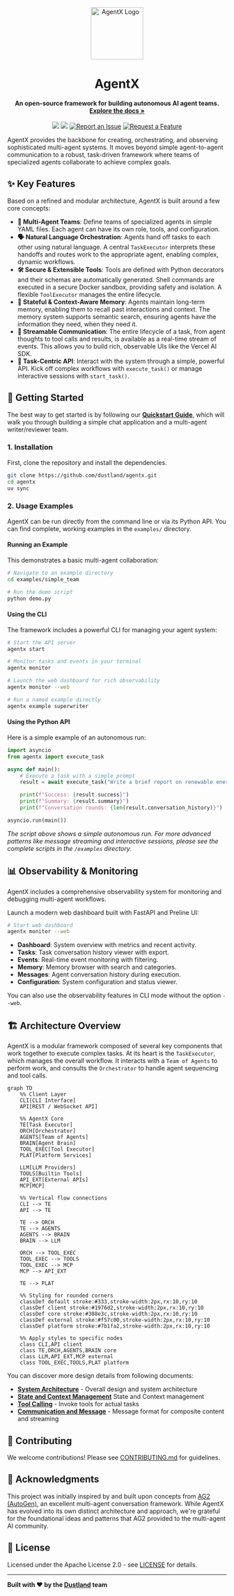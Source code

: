 <div align="center">
  <img src="docs/public/logo.png" alt="AgentX Logo" width="120">
  <h1 align="center">AgentX</h1>
</div>

<p align="center">
  <b>An open-source framework for building autonomous AI agent teams.</b>
  <br />
  <a href="https://dustland.github.io/agentx"><strong>Explore the docs »</strong></a>
  <br />
  <br />
  <a href="https://www.python.org/downloads/"><img src="https://img.shields.io/badge/python-3.11+-blue.svg" /></a>
  <a href="https://opensource.org/licenses/Apache-2.0"><img src="https://img.shields.io/badge/License-Apache%202.0-blue.svg"/></a>
  <a href="https://github.com/dustland/agentx/issues/new?assignees=&labels=bug&template=bug_report.md&title="><img src="https://img.shields.io/badge/Report%20an%20Issue-d73a4a?style=flat-square" alt="Report an Issue"/></a>
  <a href="https://github.com/dustland/agentx/issues/new?assignees=&labels=enhancement&template=feature_request.md&title="><img src="https://img.shields.io/badge/Request%20a%20Feature-0366d6?style=flat-square" alt="Request a Feature"/></a>
</p>

AgentX provides the backbone for creating, orchestrating, and observing sophisticated multi-agent systems. It moves beyond simple agent-to-agent communication to a robust, task-driven framework where teams of specialized agents collaborate to achieve complex goals.

## ✨ Key Features

Based on a refined and modular architecture, AgentX is built around a few core concepts:

- **🤖 Multi-Agent Teams**: Define teams of specialized agents in simple YAML files. Each agent can have its own role, tools, and configuration.
- **🗣️ Natural Language Orchestration**: Agents hand off tasks to each other using natural language. A central `TaskExecutor` interprets these handoffs and routes work to the appropriate agent, enabling complex, dynamic workflows.
- **🛠️ Secure & Extensible Tools**: Tools are defined with Python decorators and their schemas are automatically generated. Shell commands are executed in a secure Docker sandbox, providing safety and isolation. A flexible `ToolExecutor` manages the entire lifecycle.
- **🧠 Stateful & Context-Aware Memory**: Agents maintain long-term memory, enabling them to recall past interactions and context. The memory system supports semantic search, ensuring agents have the information they need, when they need it.
- **📡 Streamable Communication**: The entire lifecycle of a task, from agent thoughts to tool calls and results, is available as a real-time stream of events. This allows you to build rich, observable UIs like the Vercel AI SDK.
- **🎯 Task-Centric API**: Interact with the system through a simple, powerful API. Kick off complex workflows with `execute_task()` or manage interactive sessions with `start_task()`.

## 🚀 Getting Started

The best way to get started is by following our **[Quickstart Guide](./docs/quickstart.md)**, which will walk you through building a simple chat application and a multi-agent writer/reviewer team.

### 1. Installation

First, clone the repository and install the dependencies.

```sh
git clone https://github.com/dustland/agentx.git
cd agentx
uv sync
```

### 2. Usage Examples

AgentX can be run directly from the command line or via its Python API. You can find complete, working examples in the `examples/` directory.

#### Running an Example

This demonstrates a basic multi-agent collaboration:

```bash
# Navigate to an example directory
cd examples/simple_team

# Run the demo script
python demo.py
```

#### Using the CLI

The framework includes a powerful CLI for managing your agent system:

```bash
# Start the API server
agentx start

# Monitor tasks and events in your terminal
agentx monitor

# Launch the web dashboard for rich observability
agentx monitor --web

# Run a named example directly
agentx example superwriter
```

#### Using the Python API

Here is a simple example of an autonomous run:

```python
import asyncio
from agentx import execute_task

async def main():
    # Execute a task with a simple prompt
    result = await execute_task("Write a brief report on renewable energy trends")

    print(f"Success: {result.success}")
    print(f"Summary: {result.summary}")
    print(f"Conversation rounds: {len(result.conversation_history)}")

asyncio.run(main())
```

_The script above shows a simple autonomous run. For more advanced patterns like message streaming and interactive sessions, please see the complete scripts in the `/examples` directory._

## 📊 Observability & Monitoring

AgentX includes a comprehensive observability system for monitoring and debugging multi-agent workflows.

Launch a modern web dashboard built with FastAPI and Preline UI:

```bash
# Start web dashboard
agentx monitor --web
```

- **Dashboard**: System overview with metrics and recent activity.
- **Tasks**: Task conversation history viewer with export.
- **Events**: Real-time event monitoring with filtering.
- **Memory**: Memory browser with search and categories.
- **Messages**: Agent conversation history during execution.
- **Configuration**: System configuration and status viewer.

You can also use the observability features in CLI mode without the option `--web`.

## 🏗️ Architecture Overview

AgentX is a modular framework composed of several key components that work together to execute complex tasks. At its heart is the `TaskExecutor`, which manages the overall workflow. It interacts with a `Team of Agents` to perform work, and consults the `Orchestrator` to handle agent sequencing and tool calls.

```mermaid
graph TD
    %% Client Layer
    CLI[CLI Interface]
    API[REST / WebSocket API]

    %% AgentX Core
    TE[Task Executor]
    ORCH[Orchestrator]
    AGENTS[Team of Agents]
    BRAIN[Agent Brain]
    TOOL_EXEC[Tool Executor]
    PLAT[Platform Services]

    LLM[LLM Providers]
    TOOLS[Builtin Tools]
    API_EXT[External APIs]
    MCP[MCP]

    %% Vertical flow connections
    CLI --> TE
    API --> TE

    TE --> ORCH
    TE --> AGENTS
    AGENTS --> BRAIN
    BRAIN --> LLM

    ORCH --> TOOL_EXEC
    TOOL_EXEC --> TOOLS
    TOOL_EXEC --> MCP
    MCP --> API_EXT

    TE --> PLAT

    %% Styling for rounded corners
    classDef default stroke:#333,stroke-width:2px,rx:10,ry:10
    classDef client stroke:#1976d2,stroke-width:2px,rx:10,ry:10
    classDef core stroke:#388e3c,stroke-width:2px,rx:10,ry:10
    classDef external stroke:#f57c00,stroke-width:2px,rx:10,ry:10
    classDef platform stroke:#7b1fa2,stroke-width:2px,rx:10,ry:10

    %% Apply styles to specific nodes
    class CLI,API client
    class TE,ORCH,AGENTS,BRAIN core
    class LLM,API_EXT,MCP external
    class TOOL_EXEC,TOOLS,PLAT platform
```

You can discover more design details from following documents:

- **[System Architecture](docs/arch/01-architecture.md)** - Overall design and system architecture
- **[State and Context Management](docs/arch/02-state-and-context.md)** State and Context management
- **[Tool Calling](docs/arch/03-tool-call.md)** - Invoke tools for actual tasks
- **[Communication and Message](docs/arch/04-communication.md)** - Message format for composite content and streaming

## 🤝 Contributing

We welcome contributions! Please see [CONTRIBUTING.md](CONTRIBUTING.md) for guidelines.

## 🙏 Acknowledgments

This project was initially inspired by and built upon concepts from [AG2 (AutoGen)](https://github.com/ag2ai/ag2), an excellent multi-agent conversation framework. While AgentX has evolved into its own distinct architecture and approach, we're grateful for the foundational ideas and patterns that AG2 provided to the multi-agent AI community.

## 📄 License

Licensed under the Apache License 2.0 - see [LICENSE](LICENSE) for details.

---

**Built with ❤️ by the [Dustland](https://github.com/dustland) team**
